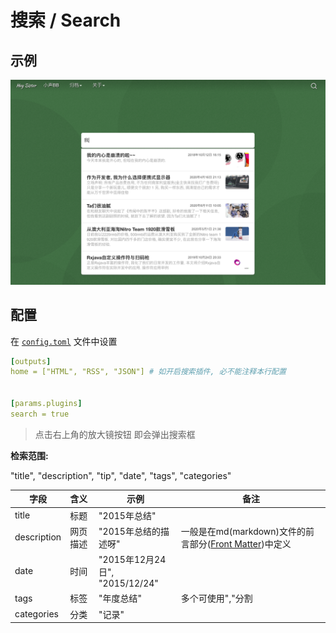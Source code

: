 # 搜索 / Search

## 示例

![](https://raw.githubusercontent.com/qbeenslee/CDN/master/screenshot/2022/04-27/04463962a-20220427044634.png)

## 配置

在 [`config.toml`](https://gohugo.io/getting-started/configuration/) 文件中设置

``` yaml
[outputs]
home = ["HTML", "RSS", "JSON"] # 如开启搜索插件, 必不能注释本行配置


[params.plugins]
search = true
```

> 点击右上角的放大镜按钮 即会弹出搜索框


**检索范围:**

"title", "description", "tip", "date", "tags", "categories"

| 字段        | 含义     | 示例                               | 备注                                                                                                         |
|-------------|:---------|------------------------------------|--------------------------------------------------------------------------------------------------------------|
| title       | 标题     | "2015年总结"                       |                                                                                                              |
| description | 网页描述 | "2015年总结的描述呀"               | 一般是在md(markdown)文件的前言部分([Front Matter](https://gohugo.io/content-management/front-matter/))中定义 |
| date        | 时间     | "2015年12月24日",<br/>"2015/12/24" |                                                                                                              |
| tags        | 标签     | "年度总结"                         | 多个可使用","分割                                                                                            |
| categories  | 分类     | "记录"                             |                                                                                                              |


